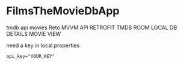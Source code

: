 # FilmsTheMovieDbApp
tmdb api movies
Reto MVVM API RETROFIT TMDB 
ROOM LOCAL DB
DETAILS MOVIE VIEW

need a key in local.properties

```api_key="YOUR_KEY"``` 
